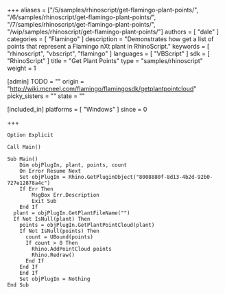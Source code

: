+++
aliases = ["/5/samples/rhinoscript/get-flamingo-plant-points/", "/6/samples/rhinoscript/get-flamingo-plant-points/", "/7/samples/rhinoscript/get-flamingo-plant-points/", "/wip/samples/rhinoscript/get-flamingo-plant-points/"]
authors = [ "dale" ]
categories = [ "Flamingo" ]
description = "Demonstrates how get a list of points that represent a Flamingo nXt plant in RhinoScript."
keywords = [ "rhinoscript", "vbscript", "flamingo" ]
languages = [ "VBScript" ]
sdk = [ "RhinoScript" ]
title = "Get Plant Points"
type = "samples/rhinoscript"
weight = 1

[admin]
TODO = ""
origin = "http://wiki.mcneel.com/flamingo/flamingosdk/getplantpointcloud"
picky_sisters = ""
state = ""

[included_in]
platforms = [ "Windows" ]
since = 0

+++

```vbnet
Option Explicit

Call Main()

Sub Main()
	Dim objPlugIn, plant, points, count
	On Error Resume Next
	Set objPlugIn = Rhino.GetPluginObject("8008880f-8d13-4b2d-92b0-727e12878a4c")
	If Err Then
		MsgBox Err.Description
		Exit Sub
	End If
  plant = objPlugIn.GetPlantFileName("")
  If Not IsNull(plant) Then
    points = objPlugIn.GetPlantPointCloud(plant)
    If Not IsNull(points) Then
      count = UBound(points)
      If count > 0 Then
        Rhino.AddPointCloud points
      	Rhino.Redraw()
      End If
    End If
	End If
	Set objPlugIn = Nothing
End Sub
```

